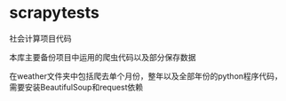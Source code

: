 # scrapytests
社会计算项目代码

本库主要备份项目中运用的爬虫代码以及部分保存数据

在weather文件夹中包括爬去单个月份，整年以及全部年份的python程序代码，需要安装BeautifulSoup和request依赖
